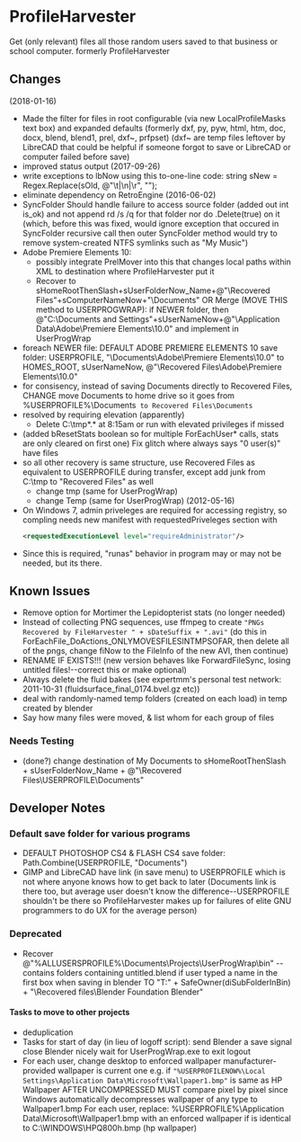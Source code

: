 # ProfileHarvester
Get (only relevant) files all those random users saved to that business or school computer.
formerly ProfileHarvester

## Changes
(2018-01-16)
* Made the filter for files in root configurable (via new LocalProfileMasks text box) and expanded defaults (formerly dxf, py, pyw, html, htm, doc, docx, blend, blend1, prel, dxf~, prfpset)
  (dxf~ are temp files leftover by LibreCAD that could be helpful if someone forgot to save or LibreCAD or computer failed before save)
* improved status output
(2017-09-26)
* write exceptions to lbNow using this to-one-line code: string sNew = Regex.Replace(sOld, @"\t|\n|\r", "");
* eliminate dependency on RetroEngine
(2016-06-02)
* SyncFolder Should handle failure to access source folder (added out int is_ok) and not append rd /s /q for that folder nor do .Delete(true) on it (which, before this was fixed, would ignore exception that occured in SyncFolder recursive call then outer SyncFolder method would try to remove system-created NTFS symlinks such as "My Music")
* Adobe Premiere Elements 10:
  * possibly integrate PrelMover into this that changes local paths within XML to destination where ProfileHarvester put it
  * Recover to sHomeRootThenSlash+sUserFolderNow_Name+@"\Recovered Files\"+sComputerNameNow+"\Documents"
    OR Merge (MOVE THIS method to USERPROGWRAP): if NEWER folder, then
    @"C:\Documents and Settings\"+sUserNameNow+@"\Application Data\Adobe\Premiere Elements\10.0"
    and implement in UserProgWrap
* foreach NEWER file:
  DEFAULT ADOBE PREMIERE ELEMENTS 10 save folder:
  USERPROFILE, "\Documents\Adobe\Premiere Elements\10.0"
  to
  HOMES_ROOT, sUserNameNow, @"\\Recovered Files\\Adobe\\Premiere Elements\\10.0"
* for consisency, instead of saving Documents directly to Recovered Files,
  CHANGE move Documents to home drive so it goes from
  %USERPROFILE%\Documents`
  to
  Recovered Files\Documents`
* resolved by requiring elevation (apparently)
  * Delete C:\tmp\*.* at 8:15am or run with elevated privileges if missed
* (added bResetStats boolean so for multiple ForEachUser* calls, stats are only cleared on first one) Fix glitch where always says "0 user(s)" have files
* so all other recovery is same structure, use Recovered Files as equivalent to USERPROFILE during transfer, except add junk from C:\tmp to "Recovered Files" as well
  * change tmp (same for UserProgWrap)
  * change Temp (same for UserProgWrap)
(2012-05-16)
* On Windows 7, admin priveleges are required for accessing registry, so compling needs new manifest with requestedPriveleges section with
  ```xml
  <requestedExecutionLevel level="requireAdministrator"/>
  ```
* Since this is required, "runas" behavior in program may or may not be needed, but its there.


## Known Issues
* Remove option for Mortimer the Lepidopterist stats (no longer needed)
* Instead of collecting PNG sequences, use ffmpeg to create `"PNGs Recovered by FileHarvester " + sDateSuffix + ".avi"`
  (do this in ForEachFile_DoActions_ONLYMOVESFILESINTMPSOFAR,
  then delete all of the pngs,
  change fiNow to the FileInfo of the new AVI,
  then continue)
* RENAME IF EXISTS!!! (new version behaves like ForwardFileSync, losing untitled files!--correct this or make optional)
* Always delete the fluid bakes (see expertmm's personal test network: 2011-10-31 (fluidsurface_final_0174.bvel.gz etc))
* deal with randomly-named temp folders (created on each load) in temp created by blender
* Say how many files were moved, & list whom for each group of files

### Needs Testing
* (done?) change destination of My Documents to sHomeRootThenSlash + sUserFolderNow_Name + @"\Recovered Files\USERPROFILE\Documents"


## Developer Notes

### Default save folder for various programs
* DEFAULT PHOTOSHOP CS4 & FLASH CS4 save folder:
  Path.Combine(USERPROFILE, "Documents")
* GIMP and LibreCAD have link (in save menu) to USERPROFILE which is not where anyone knows how to get back to later (Documents link is there too, but average user doesn't know the difference--USERPROFILE shouldn't be there so ProfileHarvester makes up for failures of elite GNU programmers to do UX for the average person)

### Deprecated
* Recover @"%ALLUSERSPROFILE%\Documents\Projects\UserProgWrap\bin\" -- contains folders containing untitled.blend if user typed a name in the first box when saving in blender
  TO "T:\" + SafeOwner(diSubFolderInBin) + "\Recovered files\Blender Foundation Blender"

#### Tasks to move to other projects
* deduplication
* Tasks for start of day (in lieu of logoff script):
  send Blender a save signal
  close Blender nicely
  wait for UserProgWrap.exe to exit
  logout
* For each user, change desktop to enforced wallpaper manufacturer-provided wallpaper is current one
  e.g. if `"%USERPROFILENOW%\Local Settings\Application Data\Microsoft\Wallpaper1.bmp"` is same as HP Wallpaper AFTER UNCOMPRESSED
  MUST compare pixel by pixel since Windows automatically decompresses wallpaper of any type to Wallpaper1.bmp
  For each user,
  replace:
  %USERPROFILE%\Application Data\Microsoft\Wallpaper1.bmp
  with an enforced wallpaper
  if is identical to C:\WINDOWS\HPQ800h.bmp (hp wallpaper)

